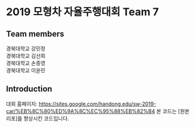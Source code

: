 # 2019 모형차 자율주행대회 Team 7
## Team members
경북대학교 강민정  
경북대학교 김선희  
경북대학교 손종영  
경북대학교 이윤민  

## Introduction
대회 홈페이지: https://sites.google.com/handong.edu/sw-2019-car/%EB%8C%80%ED%9A%8C%EC%95%88%EB%82%B4
본 코드는 [원본 리포]를 향상시킨 코드입니다.

